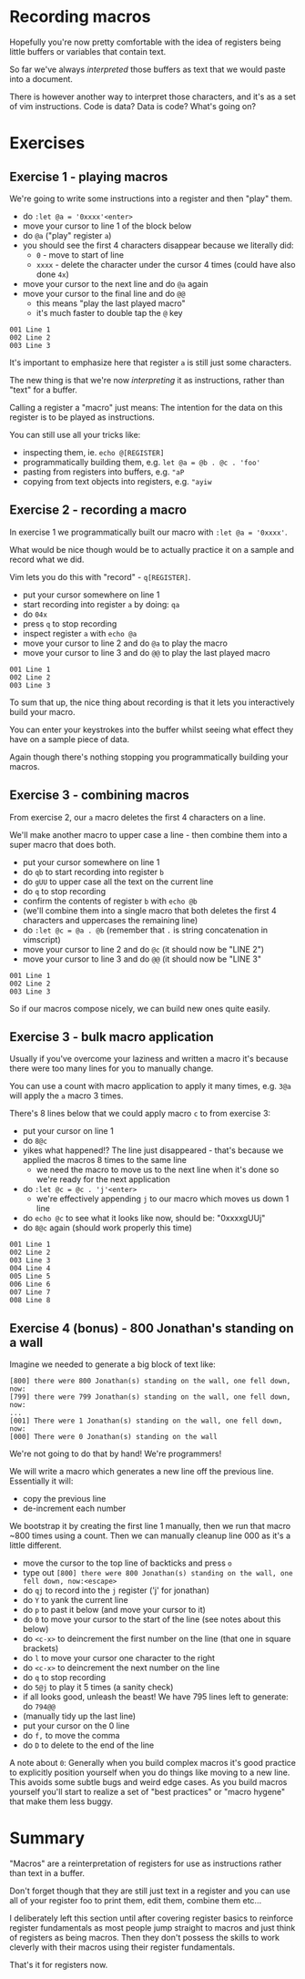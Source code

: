 # Recording macros

Hopefully you're now pretty comfortable with the idea of registers being little buffers or variables that contain text.

So far we've always _interpreted_ those buffers as text that we would paste into a document.

There is however another way to interpret those characters, and it's as a set of vim instructions.
Code is data? Data is code? What's going on?

# Exercises

## Exercise 1 - playing macros

We're going to write some instructions into a register and then "play" them.

- do `:let @a = '0xxxx'<enter>`
- move your cursor to line 1 of the block below
- do `@a` ("play" register `a`)
- you should see the first 4 characters disappear because we literally did:
    - `0` - move to start of line
    - `xxxx` - delete the character under the cursor 4 times (could have also done `4x`)
- move your cursor to the next line and do `@a` again
- move your cursor to the final line and do `@@`
    - this means "play the last played macro"
    - it's much faster to double tap the `@` key

```
001 Line 1
002 Line 2
003 Line 3
```

It's important to emphasize here that register `a` is still just some characters.

The new thing is that we're now _interpreting_ it as instructions, rather than "text" for a buffer.

Calling a register a "macro" just means: The intention for the data on this register is to be played as instructions.

You can still use all your tricks like:

- inspecting them, ie. `echo @[REGISTER]`
- programmatically building them, e.g. `let @a = @b . @c . 'foo'`
- pasting from registers into buffers, e.g. `"aP`
- copying from text objects into registers, e.g. `"ayiw`

## Exercise 2 - recording a macro

In exercise 1 we programmatically built our macro with `:let @a = '0xxxx'`.

What would be nice though would be to actually practice it on a sample and record what we did.

Vim lets you do this with "record" - `q[REGISTER]`.

- put your cursor somewhere on line 1
- start recording into register `a` by doing: `qa`
- do `04x`
- press `q` to stop recording
- inspect register `a` with `echo @a`
- move your cursor to line 2 and do `@a` to play the macro 
- move your cursor to line 3 and do `@@` to play the last played macro

```
001 Line 1
002 Line 2
003 Line 3
```

To sum that up, the nice thing about recording is that it lets you interactively build your macro.

You can enter your keystrokes into the buffer whilst seeing what effect they have on a sample piece of data.

Again though there's nothing stopping you programmatically building your macros.

## Exercise 3 - combining macros

From exercise 2, our `a` macro deletes the first 4 characters on a line.

We'll make another macro to upper case a line - then combine them into a super macro that does both.

- put your cursor somewhere on line 1
- do `qb` to start recording into register `b`
- do `gUU` to upper case all the text on the current line
- do `q` to stop recording
- confirm the contents of register `b` with `echo @b`
- (we'll combine them into a single macro that both deletes the first 4 characters and uppercases the remaining line)
- do `:let @c = @a . @b` (remember that `.` is string concatenation in vimscript)
- move your cursor to line 2 and do `@c` (it should now be "LINE 2")
- move your cursor to line 3 and do `@@` (it should now be "LINE 3"

```
001 Line 1
002 Line 2
003 Line 3
```

So if our macros compose nicely, we can build new ones quite easily.

## Exercise 3 - bulk macro application 

Usually if you've overcome your laziness and written a macro it's because there were too many lines for you to manually change.

You can use a count with macro application to apply it many times, e.g. `3@a` will apply the `a` macro 3 times.

There's 8 lines below that we could apply macro `c` to from exercise 3:

- put your cursor on line 1
- do `8@c`
- yikes what happened!? The line just disappeared - that's because we applied the macros 8 times to the same line
    - we need the macro to move us to the next line when it's done so we're ready for the next application
- do `:let @c = @c . 'j'<enter>`
    - we're effectively appending `j` to our macro which moves us down 1 line
- do `echo @c` to see what it looks like now, should be: "0xxxxgUUj"
- do `8@c` again (should work properly this time)

```
001 Line 1
002 Line 2
003 Line 3
004 Line 4
005 Line 5
006 Line 6
007 Line 7
008 Line 8
```

## Exercise 4 (bonus) - 800 Jonathan's standing on a wall

Imagine we needed to generate a big block of text like: 

```
[800] there were 800 Jonathan(s) standing on the wall, one fell down, now:
[799] there were 799 Jonathan(s) standing on the wall, one fell down, now:
...
[001] There were 1 Jonathan(s) standing on the wall, one fell down, now:
[000] There were 0 Jonathan(s) standing on the wall
```

We're not going to do that by hand! We're programmers!

We will write a macro which generates a new line off the previous line. Essentially it will:

- copy the previous line
- de-increment each number

We bootstrap it by creating the first line 1 manually, then we run that macro ~800 times using a count.
Then we can manually cleanup line 000 as it's a little different.

- move the cursor to the top line of backticks and press `o`
- type out `[800] there were 800 Jonathan(s) standing on the wall, one fell down, now:<escape>`
- do `qj` to record into the `j` register ('j' for jonathan)
- do `Y` to yank the current line
- do `p` to past it below (and move your cursor to it)
- do `0` to move your cursor to the start of the line (see notes about this below)
- do `<c-x>` to deincrement the first number on the line (that one in square brackets)
- do `l` to move your cursor one character to the right
- do `<c-x>` to deincrement the next number on the line
- do `q` to stop recording
- do `5@j` to play it 5 times (a sanity check)
- if all looks good, unleash the beast! We have 795 lines left to generate: do `794@@`
- (manually tidy up the last line)
- put your cursor on the 0 line
- do `f,` to move the comma
- do `D` to delete to the end of the line

A note about `0`: Generally when you build complex macros it's good practice to explicitly position yourself
when you do things like moving to a new line.
This avoids some subtle bugs and weird edge cases.
As you build macros yourself you'll start to realize a set of "best practices" or "macro hygene" that make them less buggy. 

# Summary

"Macros" are a reinterpretation of registers for use as instructions rather than text in a buffer.

Don't forget though that they are still just text in a register
and you can use all of your register foo to print them, edit them, combine them etc...

I deliberately left this section until after covering register basics to reinforce register fundamentals
as most people jump straight to macros and just think of registers as being macros.
Then they don't possess the skills to work cleverly with their macros using their register fundamentals.

That's it for registers now.
